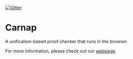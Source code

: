 [![Gitter](https://badges.gitter.im/Join%20Chat.svg)](https://gitter.im/gleachkr/Carnap?utm_source=badge&utm_medium=badge&utm_campaign=pr-badge)

# Carnap
A unification-based proof checker that runs in the browser.

For more information, please check out our [webpage](http://gleachkr.github.io/Carnap/).
